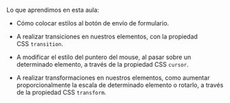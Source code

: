 Lo que aprendimos en esta aula:

- Cómo colocar estilos al botón de envío de formulario.
    
- A realizar transiciones en nuestros elementos, con la propiedad CSS `transition`.
    
- A modificar el estilo del puntero del mouse, al pasar sobre un determinado elemento, a través de la propiedad CSS `cursor`.
    
- A realizar transformaciones en nuestros elementos, como aumentar proporcionalmente la escala de determinado elemento o rotarlo, a través de la propiedad CSS `transform`.